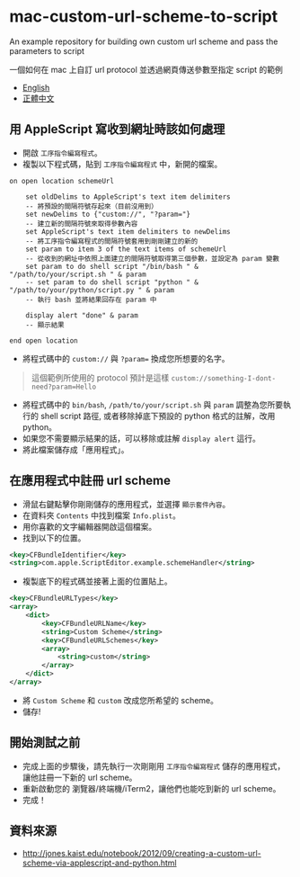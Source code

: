 # mac-custom-url-scheme-to-script

An example repository for building own custom url scheme and pass the parameters to script

一個如何在 mac 上自訂 url protocol 並透過網頁傳送參數至指定 script 的範例

* [English](https://github.com/chrisliuqq/mac-custom-url-scheme-to-script/blob/master/README.md)
* [正體中文](https://github.com/chrisliuqq/mac-custom-url-scheme-to-script/blob/master/README.zh_TW.md)

## 用 AppleScript 寫收到網址時該如何處理

* 開啟 `工序指令編寫程式`。
* 複製以下程式碼，貼到 `工序指令編寫程式` 中，新開的檔案。

```applescript
on open location schemeUrl
	
	set oldDelims to AppleScript's text item delimiters
	-- 將預設的間隔符號存起來（目前沒用到）
	set newDelims to {"custom://", "?param="}
	-- 建立新的間隔符號來取得參數內容
	set AppleScript's text item delimiters to newDelims
	-- 將工序指令編寫程式的間隔符號套用到剛剛建立的新的
	set param to item 3 of the text items of schemeUrl
	-- 從收到的網址中依照上面建立的間隔符號取得第三個參數，並設定為 param 變數
	set param to do shell script "/bin/bash " & "/path/to/your/script.sh " & param
	-- set param to do shell script "python " & "/path/to/your/python/script.py " & param
	-- 執行 bash 並將結果回存在 param 中
	
	display alert "done" & param
	-- 顯示結果
	
end open location
```

* 將程式碼中的 `custom://` 與 `?param=` 換成您所想要的名字。

> 這個範例所使用的 protocol 預計是這樣 `custom://something-I-dont-need?param=Hello`

* 將程式碼中的 `bin/bash`, `/path/to/your/script.sh` 與 `param` 調整為您所要執行的 shell script 路徑, 或者移除掉底下預設的 python 格式的註解，改用 python。
* 如果您不需要顯示結果的話，可以移除或註解 `display alert` 這行。
* 將此檔案儲存成「應用程式」。 

## 在應用程式中註冊 url scheme

* 滑鼠右鍵點擊你剛剛儲存的應用程式，並選擇 `顯示套件內容`。
* 在資料夾 `Contents` 中找到檔案 `Info.plist`。
* 用你喜歡的文字編輯器開啟這個檔案。
* 找到以下的位置。

```xml
<key>CFBundleIdentifier</key>
<string>com.apple.ScriptEditor.example.schemeHandler</string>
```
* 複製底下的程式碼並接著上面的位置貼上。

```xml
<key>CFBundleURLTypes</key>
<array>
	<dict>
		<key>CFBundleURLName</key>
		<string>Custom Scheme</string>
		<key>CFBundleURLSchemes</key>
		<array>
			<string>custom</string>
		</array>
	</dict>
</array>
```

* 將 `Custom Scheme` 和 `custom` 改成您所希望的 scheme。
* 儲存!

## 開始測試之前

* 完成上面的步驟後，請先執行一次剛剛用 `工序指令編寫程式` 儲存的應用程式，讓他註冊一下新的 url scheme。
* 重新啟動您的 瀏覽器/終端機/iTerm2，讓他們也能吃到新的 url scheme。
* 完成！

## 資料來源

* <http://jones.kaist.edu/notebook/2012/09/creating-a-custom-url-scheme-via-applescript-and-python.html>
